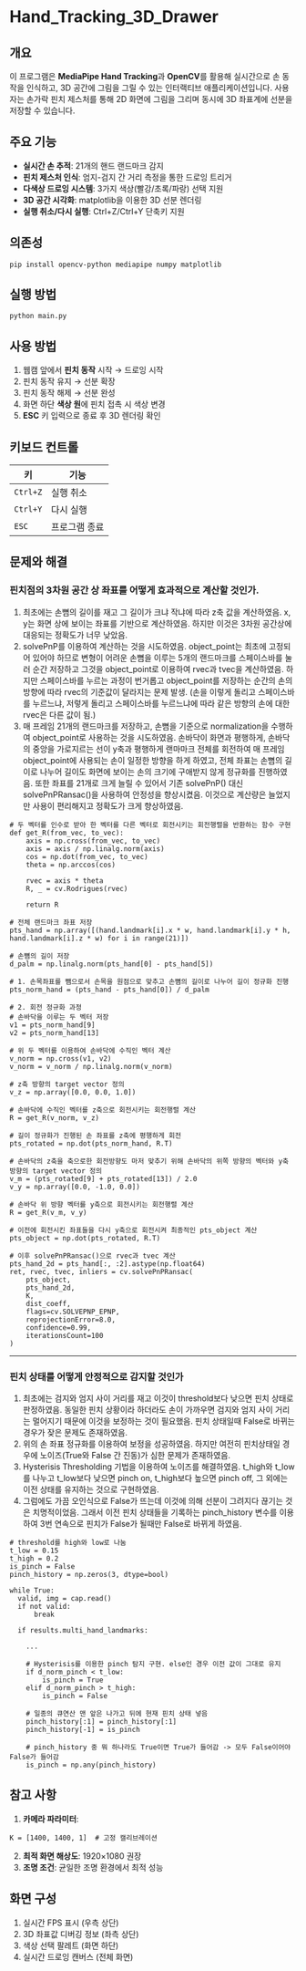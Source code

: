 # Hand_Tracking_3D_Drawer

## 개요
이 프로그램은 **MediaPipe Hand Tracking**과 **OpenCV**를 활용해 실시간으로 손 동작을 인식하고, 3D 공간에 그림을 그릴 수 있는 인터랙티브 애플리케이션입니다. 사용자는 손가락 핀치 제스처를 통해 2D 화면에 그림을 그리며 동시에 3D 좌표계에 선분을 저장할 수 있습니다.

## 주요 기능
- **실시간 손 추적**: 21개의 핸드 랜드마크 감지
- **핀치 제스처 인식**: 엄지-검지 간 거리 측정을 통한 드로잉 트리거
- **다색상 드로잉 시스템**: 3가지 색상(빨강/초록/파랑) 선택 지원
- **3D 공간 시각화**: matplotlib을 이용한 3D 선분 렌더링
- **실행 취소/다시 실행**: Ctrl+Z/Ctrl+Y 단축키 지원

## 의존성
~~~
pip install opencv-python mediapipe numpy matplotlib
~~~

## 실행 방법
~~~
python main.py
~~~

## 사용 방법
1. 웹캠 앞에서 **핀치 동작** 시작 → 드로잉 시작
2. 핀치 동작 유지 → 선분 확장
3. 핀치 동작 해제 → 선분 완성
4. 화면 하단 **색상 원**에 핀치 접촉 시 색상 변경
5. **ESC** 키 입력으로 종료 후 3D 렌더링 확인

## 키보드 컨트롤
| 키        | 기능          |
|-----------|--------------|
| `Ctrl+Z`  | 실행 취소     |
| `Ctrl+Y`  | 다시 실행     |
| `ESC`     | 프로그램 종료 |

## 문제와 해결

### 핀치점의 3차원 공간 상 좌표를 어떻게 효과적으로 계산할 것인가.
1. 최초에는 손뼘의 길이를 재고 그 길이가 크냐 작냐에 따라 z축 값을 계산하였음. x, y는 화면 상에 보이는 좌표를 기반으로 계산하였음. 하지만 이것은 3차원 공간상에 대응되는 정확도가 너무 낮았음.
2. solvePnP를 이용하여 계산하는 것을 시도하였음. object_point는 최초에 고정되어 있어야 하므로 변형이 어려운 손뼘을 이루는 5개의 랜드마크를 스페이스바를 눌러 순간 저장하고 그것을 object_point로 이용하여 rvec과 tvec을 계산하였음. 하지만 스페이스바를 누르는 과정이 번거롭고 object_point를 저장하는 순간의 손의 방향에 따라 rvec의 기준값이 달라지는 문제 발생. (손을 이렇게 돌리고 스페이스바를 누르느냐, 저렇게 돌리고 스페이스바를 누르느냐에 따라 같은 방향의 손에 대한 rvec은 다른 값이 됨.)
3. 매 프레임 21개의 랜드마크를 저장하고, 손뼘을 기준으로 normalization을 수행하여 object_point로 사용하는 것을 시도하였음. 손바닥이 화면과 평행하게, 손바닥의 중앙을 가로지르는 선이 y축과 평행하게 랜마마크 전체를 회전하여 매 프레임 object_point에 사용되는 손이 일정한 방향을 하게 하였고, 전체 좌표는 손뼘의 길이로 나누어 길이도 화면에 보이는 손의 크기에 구애받지 않게 정규화를 진행하였음. 또한 좌표를 21개로 크게 늘릴 수 있어서 기존 solvePnP() 대신 solvePnPRansac()을 사용하여 안정성을 향상시켰음. 이것으로 계산량은 늘었지만 사용이 편리해지고 정확도가 크게 향상하였음.
~~~
# 두 벡터를 인수로 받아 한 벡터를 다른 벡터로 회전시키는 회전행렬을 반환하는 함수 구현
def get_R(from_vec, to_vec):
    axis = np.cross(from_vec, to_vec)
    axis = axis / np.linalg.norm(axis)
    cos = np.dot(from_vec, to_vec)
    theta = np.arccos(cos)

    rvec = axis * theta
    R, _ = cv.Rodrigues(rvec)

    return R

# 전체 랜드마크 좌표 저장
pts_hand = np.array([(hand.landmark[i].x * w, hand.landmark[i].y * h, hand.landmark[i].z * w) for i in range(21)])

# 손뼘의 길이 저장
d_palm = np.linalg.norm(pts_hand[0] - pts_hand[5])

# 1. 손목좌표를 뺌으로서 손목을 원점으로 맞추고 손뼘의 길이로 나누어 길이 정규화 진행
pts_norm_hand = (pts_hand - pts_hand[0]) / d_palm

# 2. 회전 정규화 과정
# 손바닥을 이루는 두 벡터 저장
v1 = pts_norm_hand[9]
v2 = pts_norm_hand[13]

# 위 두 벡터를 이용하여 손바닥에 수직인 벡터 계산
v_norm = np.cross(v1, v2)
v_norm = v_norm / np.linalg.norm(v_norm)

# z축 방향의 target vector 정의
v_z = np.array([0.0, 0.0, 1.0])

# 손바닥에 수직인 벡터를 z축으로 회전시키는 회전행렬 계산
R = get_R(v_norm, v_z)

# 길이 정규화가 진행된 손 좌표를 z축에 평행하게 회전
pts_rotated = np.dot(pts_norm_hand, R.T)

# 손바닥의 z축을 축으로한 회전방향도 마저 맞추기 위해 손바닥의 위쪽 방향의 벡터와 y축 방향의 target vector 정의
v_m = (pts_rotated[9] + pts_rotated[13]) / 2.0
v_y = np.array([0.0, -1.0, 0.0])

# 손바닥 위 방향 벡터를 y축으로 회전시키는 회전행렬 계산
R = get_R(v_m, v_y)

# 이전에 회전시킨 좌표들을 다시 y축으로 회전시켜 최종적인 pts_object 계산
pts_object = np.dot(pts_rotated, R.T)

# 이후 solvePnPRansac()으로 rvec과 tvec 계산
pts_hand_2d = pts_hand[:, :2].astype(np.float64)
ret, rvec, tvec, inliers = cv.solvePnPRansac(
    pts_object,
    pts_hand_2d,
    K,
    dist_coeff,
    flags=cv.SOLVEPNP_EPNP,
    reprojectionError=8.0,
    confidence=0.99,
    iterationsCount=100
)
~~~
-----------------------
### 핀치 상태를 어떻게 안정적으로 감지할 것인가
1. 최초에는 검지와 엄지 사이 거리를 재고 이것이 threshold보다 낮으면 핀치 상태로 판정하였음. 동일한 핀치 상황이라 하더라도 손이 가까우면 검지와 엄지 사이 거리는 멀어지기 때문에 이것을 보정하는 것이 필요했음. 핀치 상태일때 False로 바뀌는 경우가 잦은 문제도 존재하였음.
2. 위의 손 좌표 정규화를 이용하여 보정을 성공하였음. 하지만 여전히 핀치상태일 경우에 노이즈(True와 False 간 진동)가 심한 문제가 존재하였음.
3. Hysterisis Thresholding 기법을 이용하여 노이즈를 해결하였음. t_high와 t_low를 나누고 t_low보다 낮으면 pinch on, t_high보다 높으면 pinch off, 그 외에는 이전 상태를 유지하는 것으로 구현하였음.
4. 그럼에도 가끔 오인식으로 False가 뜨는데 이것에 의해 선분이 그려지다 끊기는 것은 치명적이었음. 그래서 이전 핀치 상태들을 기록하는 pinch_history 변수를 이용하여 3번 연속으로 핀치가 False가 될때만 False로 바뀌게 하였음.
~~~
# threshold를 high와 low로 나눔
t_low = 0.15
t_high = 0.2
is_pinch = False
pinch_history = np.zeros(3, dtype=bool)

while True:
  valid, img = cap.read()
  if not valid:
      break

  if results.multi_hand_landmarks:

    ...

    # Hysterisis를 이용한 pinch 탐지 구현. else인 경우 이전 값이 그대로 유지
    if d_norm_pinch < t_low:
        is_pinch = True
    elif d_norm_pinch > t_high:
        is_pinch = False

    # 일종의 큐연산 맨 앞은 나가고 뒤에 현재 핀치 상태 넣음
    pinch_history[:1] = pinch_history[:1]
    pinch_history[-1] = is_pinch

    # pinch_history 중 뭐 하나라도 True이면 True가 들어감 -> 모두 False이어야 False가 들어감
    is_pinch = np.any(pinch_history)
~~~

## 참고 사항
1. **카메라 파라미터**:
~~~
K = [1400, 1400, 1]  # 고정 캘리브레이션
~~~
2. **최적 화면 해상도**: 1920×1080 권장
3. **조명 조건**: 균일한 조명 환경에서 최적 성능

## 화면 구성
1. 실시간 FPS 표시 (우측 상단)
2. 3D 좌표값 디버깅 정보 (좌측 상단)
3. 색상 선택 팔레트 (화면 하단)
4. 실시간 드로잉 캔버스 (전체 화면)
